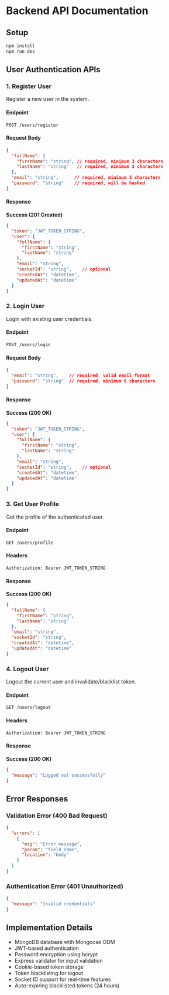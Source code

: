 # Backend API Documentation

## Setup
```bash
npm install
npm run dev
```

## User Authentication APIs

### 1. Register User
Register a new user in the system.

#### Endpoint
```
POST /users/register
```

#### Request Body
```json
{
  "fullName": {
    "firstName": "string", // required, minimum 3 characters
    "lastName": "string"   // required, minimum 3 characters
  },
  "email": "string",      // required, minimum 5 characters
  "password": "string"    // required, will be hashed
}
```

#### Response
**Success (201 Created)**
```json
{
  "token": "JWT_TOKEN_STRING",
  "user": {
    "fullName": {
      "firstName": "string",
      "lastName": "string"
    },
    "email": "string",
    "socketId": "string",    // optional
    "createdAt": "datetime",
    "updatedAt": "datetime"
  }
}
```

### 2. Login User
Login with existing user credentials.

#### Endpoint
```
POST /users/login
```

#### Request Body
```json
{
  "email": "string",    // required, valid email format
  "password": "string"  // required, minimum 6 characters
}
```

#### Response
**Success (200 OK)**
```json
{
  "token": "JWT_TOKEN_STRING",
  "user": {
    "fullName": {
      "firstName": "string",
      "lastName": "string"
    },
    "email": "string",
    "socketId": "string",    // optional
    "createdAt": "datetime",
    "updatedAt": "datetime"
  }
}
```

### 3. Get User Profile
Get the profile of the authenticated user.

#### Endpoint
```
GET /users/profile
```

#### Headers
```
Authorization: Bearer JWT_TOKEN_STRING
```

#### Response
**Success (200 OK)**
```json
{
  "fullName": {
    "firstName": "string",
    "lastName": "string"
  },
  "email": "string",
  "socketId": "string",
  "createdAt": "datetime",
  "updatedAt": "datetime"
}
```

### 4. Logout User
Logout the current user and invalidate/blacklist token.

#### Endpoint
```
GET /users/logout
```

#### Headers
```
Authorization: Bearer JWT_TOKEN_STRING
```

#### Response
**Success (200 OK)**
```json
{
  "message": "Logged out successfully"
}
```

## Error Responses

### Validation Error (400 Bad Request)
```json
{
  "errors": [
    {
      "msg": "Error message",
      "param": "field_name",
      "location": "body"
    }
  ]
}
```

### Authentication Error (401 Unauthorized)
```json
{
  "message": "Invalid credentials"
}
```

## Implementation Details
- MongoDB database with Mongoose ODM
- JWT-based authentication
- Password encryption using bcrypt
- Express validator for input validation
- Cookie-based token storage
- Token blacklisting for logout
- Socket ID support for real-time features
- Auto-expiring blacklisted tokens (24 hours)

